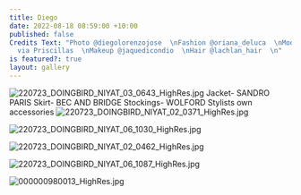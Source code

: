 ```yaml
---
title: Diego
date: 2022-08-18 08:59:00 +10:00
published: false
Credits Text: "Photo @diegolorenzojose  \nFashion @oriana_deluca  \nModel @niyat_moda
  via Priscillas  \nMakeup @jaquedicondio  \nHair @lachlan_hair  \n"
is featured?: true
layout: gallery
---
```


![220723_DOINGBIRD_NIYAT_03_0643_HighRes.jpg](/uploads/220723_DOINGBIRD_NIYAT_03_0643_HighRes.jpg)
Jacket- SANDRO PARIS
Skirt- BEC AND BRIDGE
Stockings- WOLFORD
Stylists own accessories
![220723_DOINGBIRD_NIYAT_02_0371_HighRes.jpg](/uploads/220723_DOINGBIRD_NIYAT_02_0371_HighRes.jpg)

![220723_DOINGBIRD_NIYAT_06_1030_HighRes.jpg](/uploads/220723_DOINGBIRD_NIYAT_06_1030_HighRes.jpg)

![220723_DOINGBIRD_NIYAT_02_0462_HighRes.jpg](/uploads/220723_DOINGBIRD_NIYAT_02_0462_HighRes.jpg)

![220723_DOINGBIRD_NIYAT_06_1087_HighRes.jpg](/uploads/220723_DOINGBIRD_NIYAT_06_1087_HighRes.jpg)

![000000980013_HighRes.jpg](/uploads/000000980013_HighRes.jpg)